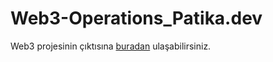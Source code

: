 # Web3-Operations_Patika.dev
Web3 projesinin çıktısına [buradan](https://a4gq6-oaaaa-aaaab-qaa4q-cai.raw.icp0.io/?id=ocpcu-jaaaa-aaaab-qab6q-cai&tag=4&did=c2VydmljZSA6IHsKICBib2xtZTogKGludCkgLT4gKG9wdCBpbnQpOwogIGNhcnBtYTogKGludCkgLT4gKGludCk7CiAgY2lrYXJtYTogKGludCkgLT4gKGludCk7CiAgdGVtaXpsZTogKCkgLT4gKCk7CiAgdG9wbGFtYTogKGludCkgLT4gKGludCk7Cn0K) ulaşabilirsiniz.

